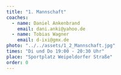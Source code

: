 ```yaml
---
title: "1. Mannschaft"
coaches:
  - name: Daniel Ankenbrand
    email: dani.anki@yahoo.de
  - name: Tobias Wagner
    email: d-ixi@gmx.de
photo: "../../assets/1_2_Mannschaft.jpg"
times: "Di und Do 19:00 - 20:30 Uhr"
place: "Sportplatz Weipeldorfer Straße"
order: 0
---
```


